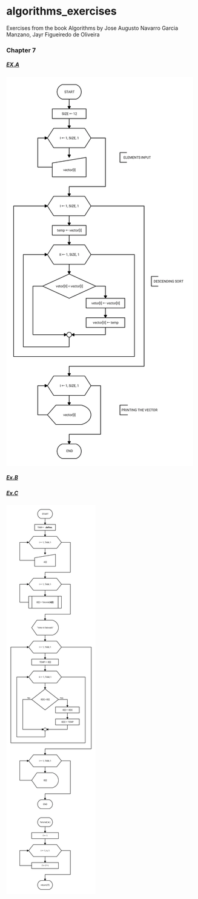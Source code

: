 # algorithms_exercises
Exercises from the book Algorithms by Jose Augusto Navarro Garcia Manzano, Jayr Figueiredo de Oliveira

### Chapter 7
##### [EX.A](/chapter_7/quest0.c)
![ex.achapter7](/chapter_7/quest0_c7.png)

##### [Ex.B](/chapter_7/quest1.c)

##### [Ex.C](/chapter_7/quest2.c)
![ex.cchapter7](/chapter_7/quest2_c7.png)